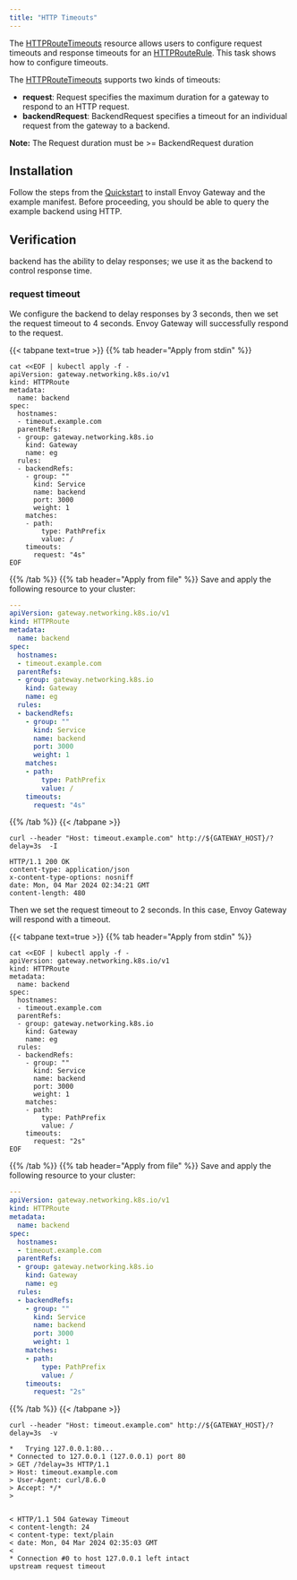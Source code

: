 ```yaml
---
title: "HTTP Timeouts"
---
```


The [HTTPRouteTimeouts][] resource allows users to configure request timeouts and response timeouts for an [HTTPRouteRule][]. This task shows how to configure timeouts.

The [HTTPRouteTimeouts][] supports two kinds of timeouts:
- **request**: Request specifies the maximum duration for a gateway to respond to an HTTP request. 
- **backendRequest**: BackendRequest specifies a timeout for an individual request from the gateway to a backend.

__Note:__  The Request duration must be >= BackendRequest duration

## Installation

Follow the steps from the [Quickstart](../../quickstart) to install Envoy Gateway and the example manifest.
Before proceeding, you should be able to query the example backend using HTTP.

## Verification

backend has the ability to delay responses; we use it as the backend to control response time.

### request timeout
We configure the backend to delay responses by 3 seconds, then we set the request timeout to 4 seconds. Envoy Gateway will successfully respond to the request.

{{< tabpane text=true >}}
{{% tab header="Apply from stdin" %}}

```shell
cat <<EOF | kubectl apply -f -
apiVersion: gateway.networking.k8s.io/v1
kind: HTTPRoute
metadata:
  name: backend
spec:
  hostnames:
  - timeout.example.com
  parentRefs:
  - group: gateway.networking.k8s.io
    kind: Gateway
    name: eg
  rules:
  - backendRefs:
    - group: ""
      kind: Service
      name: backend
      port: 3000
      weight: 1
    matches:
    - path:
        type: PathPrefix
        value: /
    timeouts:
      request: "4s"
EOF
```

{{% /tab %}}
{{% tab header="Apply from file" %}}
Save and apply the following resource to your cluster:

```yaml
---
apiVersion: gateway.networking.k8s.io/v1
kind: HTTPRoute
metadata:
  name: backend
spec:
  hostnames:
  - timeout.example.com
  parentRefs:
  - group: gateway.networking.k8s.io
    kind: Gateway
    name: eg
  rules:
  - backendRefs:
    - group: ""
      kind: Service
      name: backend
      port: 3000
      weight: 1
    matches:
    - path:
        type: PathPrefix
        value: /
    timeouts:
      request: "4s"
```

{{% /tab %}}
{{< /tabpane >}}

```shell
curl --header "Host: timeout.example.com" http://${GATEWAY_HOST}/?delay=3s  -I
```

```console
HTTP/1.1 200 OK
content-type: application/json
x-content-type-options: nosniff
date: Mon, 04 Mar 2024 02:34:21 GMT
content-length: 480
```

Then we set the request timeout to 2 seconds. In this case, Envoy Gateway will respond with a timeout.

{{< tabpane text=true >}}
{{% tab header="Apply from stdin" %}}

```shell
cat <<EOF | kubectl apply -f -
apiVersion: gateway.networking.k8s.io/v1
kind: HTTPRoute
metadata:
  name: backend
spec:
  hostnames:
  - timeout.example.com
  parentRefs:
  - group: gateway.networking.k8s.io
    kind: Gateway
    name: eg
  rules:
  - backendRefs:
    - group: ""
      kind: Service
      name: backend
      port: 3000
      weight: 1
    matches:
    - path:
        type: PathPrefix
        value: /
    timeouts:
      request: "2s"
EOF
```

{{% /tab %}}
{{% tab header="Apply from file" %}}
Save and apply the following resource to your cluster:

```yaml
---
apiVersion: gateway.networking.k8s.io/v1
kind: HTTPRoute
metadata:
  name: backend
spec:
  hostnames:
  - timeout.example.com
  parentRefs:
  - group: gateway.networking.k8s.io
    kind: Gateway
    name: eg
  rules:
  - backendRefs:
    - group: ""
      kind: Service
      name: backend
      port: 3000
      weight: 1
    matches:
    - path:
        type: PathPrefix
        value: /
    timeouts:
      request: "2s"
```

{{% /tab %}}
{{< /tabpane >}}

```shell
curl --header "Host: timeout.example.com" http://${GATEWAY_HOST}/?delay=3s  -v
```

```console
*   Trying 127.0.0.1:80...
* Connected to 127.0.0.1 (127.0.0.1) port 80
> GET /?delay=3s HTTP/1.1
> Host: timeout.example.com
> User-Agent: curl/8.6.0
> Accept: */*
>


< HTTP/1.1 504 Gateway Timeout
< content-length: 24
< content-type: text/plain
< date: Mon, 04 Mar 2024 02:35:03 GMT
<
* Connection #0 to host 127.0.0.1 left intact
upstream request timeout
```

[HTTPRouteTimeouts]: https://gateway-api.sigs.k8s.io/reference/spec/#gateway.networking.k8s.io/v1.HTTPRouteTimeouts
[HTTPRouteRule]: https://gateway-api.sigs.k8s.io/reference/spec/#gateway.networking.k8s.io/v1.HTTPRouteRule
